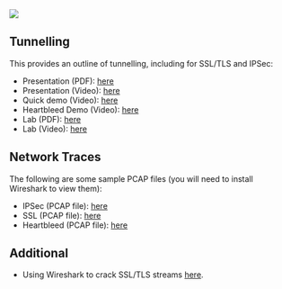 <img src="https://github.com/billbuchanan/csn09112/blob/master/zadditional/top_csn09112.png"/>

## Tunnelling
This provides an outline of tunnelling, including for SSL/TLS and IPSec:

* Presentation (PDF): [here](https://github.com/billbuchanan/csn09112/blob/master/week11_tunnelling/lecture/tunnelling.pdf)
* Presentation (Video): [here](https://youtu.be/JA9zfKtVwwE)
* Quick demo (Video): [here](https://youtu.be/28Zg85690xE)
* Heartbleed Demo (Video): [here](https://youtu.be/A1Gu9qTvNzo)
* Lab (PDF): [here](https://github.com/billbuchanan/csn09112/blob/master/week11_tunnelling/labs/lab08_tunnelling.pdf)
* Lab (Video): [here](https://youtu.be/a-gFpW78IQE)

## Network Traces

The following are some sample PCAP files (you will need to install Wireshark to view them):
 
* IPSec (PCAP file): [here](https://asecuritysite.com/log/ipsec.zip)
* SSL (PCAP file): [here](https://asecuritysite.com/log/ssl.zip)
* Heartbleed (PCAP file): [here](https://asecuritysite.com/log/heart.zip)

## Additional

* Using Wireshark to crack SSL/TLS streams [here](https://youtu.be/x2Y_umUxM5k).
